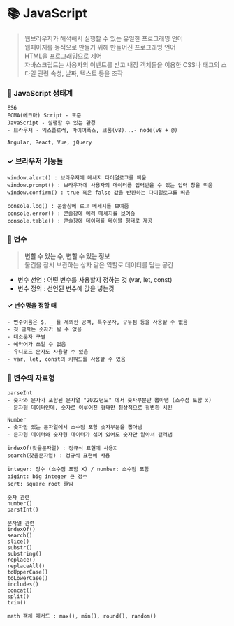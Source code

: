 # 📚 JavaScript

> 웹브라우저가 해석해서 실행할 수 있는 유일한 프로그래밍 언어 <br>
> 웹페이지를 동적으로 만들기 위해 만들어진 프로그래밍 언어 <br>
> HTML을 프로그래밍으로 제어 <br>
> 자바스크립트는 사용자의 이벤트를 받고 내장 객체들을 이용한 CSS나 태그의 스타일 관련 속성, 날짜, 텍스트 등을 조작 <br>


### 👀 JavaScript 생태계

```
ES6
ECMA(에크마) Script - 표준
JavaScript - 실행할 수 있는 환경 
- 브라우저 - 익스플로러, 파이어폭스, 크롬(v8)...- node(v8 + @)

Angular, React, Vue, jQuery
```
### ✓ 브라우저 기능들
```
window.alert() : 브라우저에 메세지 다이얼로그를 띄움
window.prompt() : 브라우저에 사용자의 데이터를 입력받을 수 있는 입력 창을 띄움
window.confirm() : true 혹은 false 값을 반환하는 다이얼로그를 띄움

console.log() : 콘솔창에 로그 메세지를 보여줌
console.error() : 콘솔창에 에러 메세지를 보여줌
console.table() : 콘솔창에 데이터를 테이블 형태로 제공
```

### 📍 변수

> **변할 수 있는 수, 변할 수 있는 정보**<br>
> 물건을 잠시 보관하는 상자 같은 역할로 데이터를 담는 공간<br>
- 변수 선언 : 어떤 변수를 사용할지 정하는 것 (var, let, const)<br>
- 변수 정의 : 선언된 변수에 값을 넣는것

#### ✓ 변수명을 정할 때
```
- 변수이름은 $, _ 를 제외한 공백, 특수문자, 구두점 등을 사용할 수 없음
- 첫 글자는 숫자가 될 수 없음
- 대소문자 구별
- 예약어가 쓰일 수 없음
- 유니코드 문자도 사용할 수 있음
- var, let, const의 키워드를 사용할 수 있음
```

### 📍 변수의 자료형
    
```
parseInt 
- 숫자와 문자가 포함된 문자열 "2022년도" 에서 숫자부분만 뽑아냄 (소수점 포함 x)
- 문자형 데이터인데, 숫자로 이루어진 형태만 정상적으로 형변환 시킨

Number 
- 숫자만 있는 문자열에서 소수점 포함 숫자부분을 뽑아냄
- 문자형 데이터와 숫자형 데이터가 섞여 있어도 숫자만 알아서 걸러냄

indexOf(찾을문자열) : 정규식 표현에 사용X
search(찾을문자열) : 정규식 표현에 사용

integer: 정수 (소수점 포함 X) / number: 소수점 포함
bigint: big integer 큰 정수
sqrt: square root 줄임
```
```
숫자 관련
number()
parstInt()

문자열 관련
indexOf()
search()
slice()
substr()
substring()
replace()
replaceAll()
toUpperCase()
toLowerCase()
includes()
concat()
split()
trim()

math 객체 메서드 : max(), min(), round(), random()
```




